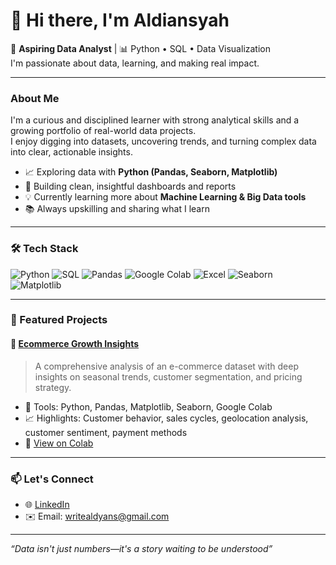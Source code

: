 # 👋 Hi there, I'm Aldiansyah

🚀 **Aspiring Data Analyst** | 📊 Python • SQL • Data Visualization  
I'm passionate about data, learning, and making real impact.

---

### About Me

I'm a curious and disciplined learner with strong analytical skills and a growing portfolio of real-world data projects.  
I enjoy digging into datasets, uncovering trends, and turning complex data into clear, actionable insights.

- 📈 Exploring data with **Python (Pandas, Seaborn, Matplotlib)**
- 📑 Building clean, insightful dashboards and reports
- 💡 Currently learning more about **Machine Learning & Big Data tools**
- 📚 Always upskilling and sharing what I learn

---

### 🛠️ Tech Stack

![Python](https://img.shields.io/badge/-Python-3776AB?style=flat&logo=python&logoColor=white)
![SQL](https://img.shields.io/badge/-SQL-4479A1?style=flat&logo=postgresql&logoColor=white)
![Pandas](https://img.shields.io/badge/-Pandas-150458?style=flat&logo=pandas)
![Google Colab](https://img.shields.io/badge/-Google%20Colab-F9AB00?style=flat&logo=googlecolab&logoColor=white)
![Excel](https://img.shields.io/badge/-Excel-217346?style=flat&logo=microsoft-excel&logoColor=white)
![Seaborn](https://img.shields.io/badge/-Seaborn-43B02A?style=flat)
![Matplotlib](https://img.shields.io/badge/-Matplotlib-11557C?style=flat)

---

### 📁 Featured Projects

#### 🛒 [Ecommerce Growth Insights](https://github.com/aldyans/ecommerce-insights-analysis)
> A comprehensive analysis of an e-commerce dataset with deep insights on seasonal trends, customer segmentation, and pricing strategy.

- 📌 Tools: Python, Pandas, Matplotlib, Seaborn, Google Colab  
- 📈 Highlights: Customer behavior, sales cycles, geolocation analysis, customer sentiment, payment methods  
- 🔗 [View on Colab](https://colab.research.google.com/drive/1IpGRzIjlBXH2GXXVGwcsN1zMtgtlqL5s?usp=sharing)

---

### 📫 Let's Connect

- 🌐 [LinkedIn](https://www.linkedin.com/in/aldyanns)
- ✉️ Email: writealdyans@gmail.com

---

_“Data isn't just numbers—it's a story waiting to be understood”_
